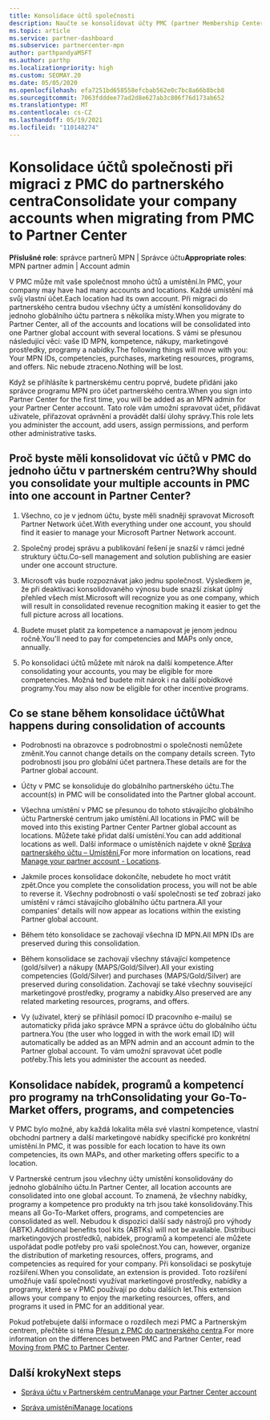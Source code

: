 ```yaml
---
title: Konsolidace účtů společnosti
description: Naučte se konsolidovat účty PMC (partner Membership Center) do jednoho účtu v partnerském centru. Platí pro migraci z PMC do partnerského centra.
ms.topic: article
ms.service: partner-dashboard
ms.subservice: partnercenter-mpn
author: parthpandyaMSFT
ms.author: parthp
ms.localizationpriority: high
ms.custom: SEOMAY.20
ms.date: 05/05/2020
ms.openlocfilehash: efa7251bd658558efcbab562e0c7bc8a66b8bcb8
ms.sourcegitcommit: 7063fdddee77ad2d8e627ab3c806f76d173ab652
ms.translationtype: MT
ms.contentlocale: cs-CZ
ms.lasthandoff: 05/19/2021
ms.locfileid: "110148274"
---
```

# <a name="consolidate-your-company-accounts-when-migrating-from-pmc-to-partner-center"></a><span data-ttu-id="bbe6e-104">Konsolidace účtů společnosti při migraci z PMC do partnerského centra</span><span class="sxs-lookup"><span data-stu-id="bbe6e-104">Consolidate your company accounts when migrating from PMC to Partner Center</span></span>

<span data-ttu-id="bbe6e-105">**Příslušné role**: správce partnerů MPN | Správce účtu</span><span class="sxs-lookup"><span data-stu-id="bbe6e-105">**Appropriate roles**: MPN partner admin | Account admin</span></span>

<span data-ttu-id="bbe6e-106">V PMC může mít vaše společnost mnoho účtů a umístění.</span><span class="sxs-lookup"><span data-stu-id="bbe6e-106">In PMC, your company may have had many accounts and locations.</span></span> <span data-ttu-id="bbe6e-107">Každé umístění má svůj vlastní účet.</span><span class="sxs-lookup"><span data-stu-id="bbe6e-107">Each location had its own account.</span></span> <span data-ttu-id="bbe6e-108">Při migraci do partnerského centra budou všechny účty a umístění konsolidovány do jednoho globálního účtu partnera s několika místy.</span><span class="sxs-lookup"><span data-stu-id="bbe6e-108">When you migrate to Partner Center, all of the accounts and locations will be consolidated into one Partner global account with several locations.</span></span> <span data-ttu-id="bbe6e-109">S vámi se přesunou následující věci: vaše ID MPN, kompetence, nákupy, marketingové prostředky, programy a nabídky.</span><span class="sxs-lookup"><span data-stu-id="bbe6e-109">The following things will move with you: Your MPN IDs, competencies, purchases, marketing resources, programs, and offers.</span></span> <span data-ttu-id="bbe6e-110">Nic nebude ztraceno.</span><span class="sxs-lookup"><span data-stu-id="bbe6e-110">Nothing will be lost.</span></span>

<span data-ttu-id="bbe6e-111">Když se přihlásíte k partnerskému centru poprvé, budete přidáni jako správce programu MPN pro účet partnerského centra.</span><span class="sxs-lookup"><span data-stu-id="bbe6e-111">When you sign into Partner Center for the first time, you will be added as an MPN admin for your Partner Center account.</span></span> <span data-ttu-id="bbe6e-112">Tato role vám umožní spravovat účet, přidávat uživatele, přiřazovat oprávnění a provádět další úlohy správy.</span><span class="sxs-lookup"><span data-stu-id="bbe6e-112">This role lets you administer the account, add users, assign permissions, and perform other administrative tasks.</span></span>

## <a name="why-should-you-consolidate-your-multiple-accounts-in-pmc-into-one-account-in-partner-center"></a><span data-ttu-id="bbe6e-113">Proč byste měli konsolidovat víc účtů v PMC do jednoho účtu v partnerském centru?</span><span class="sxs-lookup"><span data-stu-id="bbe6e-113">Why should you consolidate your multiple accounts in PMC into one account in Partner Center?</span></span>

1. <span data-ttu-id="bbe6e-114">Všechno, co je v jednom účtu, byste měli snadněji spravovat Microsoft Partner Network účet.</span><span class="sxs-lookup"><span data-stu-id="bbe6e-114">With everything under one account, you should find it easier to manage your Microsoft Partner Network account.</span></span>

2. <span data-ttu-id="bbe6e-115">Společný prodej správu a publikování řešení je snazší v rámci jedné struktury účtu.</span><span class="sxs-lookup"><span data-stu-id="bbe6e-115">Co-sell management and solution publishing are easier under one account structure.</span></span>

3. <span data-ttu-id="bbe6e-116">Microsoft vás bude rozpoznávat jako jednu společnost. Výsledkem je, že při deaktivaci konsolidovaného výnosu bude snazší získat úplný přehled všech míst.</span><span class="sxs-lookup"><span data-stu-id="bbe6e-116">Microsoft will recognize you as one company, which will result in consolidated revenue recognition making it easier to get the full picture across all locations.</span></span>  

4. <span data-ttu-id="bbe6e-117">Budete muset platit za kompetence a namapovat je jenom jednou ročně.</span><span class="sxs-lookup"><span data-stu-id="bbe6e-117">You'll need to pay for competencies and MAPs only once, annually.</span></span>

5. <span data-ttu-id="bbe6e-118">Po konsolidaci účtů můžete mít nárok na další kompetence.</span><span class="sxs-lookup"><span data-stu-id="bbe6e-118">After consolidating your accounts, you may be eligible for more competencies.</span></span> <span data-ttu-id="bbe6e-119">Možná teď budete mít nárok i na další pobídkové programy.</span><span class="sxs-lookup"><span data-stu-id="bbe6e-119">You may also now be eligible for other incentive programs.</span></span>

## <a name="what-happens-during-consolidation-of-accounts"></a><span data-ttu-id="bbe6e-120">Co se stane během konsolidace účtů</span><span class="sxs-lookup"><span data-stu-id="bbe6e-120">What happens during consolidation of accounts</span></span>

- <span data-ttu-id="bbe6e-121">Podrobnosti na obrazovce s podrobnostmi o společnosti nemůžete změnit.</span><span class="sxs-lookup"><span data-stu-id="bbe6e-121">You cannot change details on the company details screen.</span></span> <span data-ttu-id="bbe6e-122">Tyto podrobnosti jsou pro globální účet partnera.</span><span class="sxs-lookup"><span data-stu-id="bbe6e-122">These details are for the Partner global account.</span></span>

- <span data-ttu-id="bbe6e-123">Účty v PMC se konsoliduje do globálního partnerského účtu.</span><span class="sxs-lookup"><span data-stu-id="bbe6e-123">The account(s) in PMC will be consolidated into the Partner global account.</span></span>

- <span data-ttu-id="bbe6e-124">Všechna umístění v PMC se přesunou do tohoto stávajícího globálního účtu Partnerské centrum jako umístění.</span><span class="sxs-lookup"><span data-stu-id="bbe6e-124">All locations in PMC will be moved into this existing Partner Center Partner global account as locations.</span></span> <span data-ttu-id="bbe6e-125">Můžete také přidat další umístění.</span><span class="sxs-lookup"><span data-stu-id="bbe6e-125">You can add additional locations as well.</span></span> <span data-ttu-id="bbe6e-126">Další informace o umístěních najdete v okně [Správa partnerského účtu – Umístění.](manage-locations.md)</span><span class="sxs-lookup"><span data-stu-id="bbe6e-126">For more information on locations, read  [Manage your partner account - Locations](manage-locations.md).</span></span>

- <span data-ttu-id="bbe6e-127">Jakmile proces konsolidace dokončíte, nebudete ho moct vrátit zpět.</span><span class="sxs-lookup"><span data-stu-id="bbe6e-127">Once you complete the consolidation process, you will not be able to reverse it.</span></span> <span data-ttu-id="bbe6e-128">Všechny podrobnosti o vaší společnosti se teď zobrazí jako umístění v rámci stávajícího globálního účtu partnera.</span><span class="sxs-lookup"><span data-stu-id="bbe6e-128">All your companies' details will now appear as locations within the existing Partner global account.</span></span> 

- <span data-ttu-id="bbe6e-129">Během této konsolidace se zachovají všechna ID MPN.</span><span class="sxs-lookup"><span data-stu-id="bbe6e-129">All MPN IDs are preserved during this consolidation.</span></span>

- <span data-ttu-id="bbe6e-130">Během konsolidace se zachovají všechny stávající kompetence (gold/silver) a nákupy (MAPS/Gold/Silver).</span><span class="sxs-lookup"><span data-stu-id="bbe6e-130">All your existing competencies (Gold/Silver) and purchases (MAPS/Gold/Silver) are preserved during consolidation.</span></span> <span data-ttu-id="bbe6e-131">Zachovají se také všechny související marketingové prostředky, programy a nabídky.</span><span class="sxs-lookup"><span data-stu-id="bbe6e-131">Also preserved are any related marketing resources, programs, and offers.</span></span>

- <span data-ttu-id="bbe6e-132">Vy (uživatel, který se přihlásil pomocí ID pracovního e-mailu) se automaticky přidá jako správce MPN a správce účtu do globálního účtu partnera.</span><span class="sxs-lookup"><span data-stu-id="bbe6e-132">You (the user who logged in with the work email ID) will automatically be added as an MPN admin and an account admin to the Partner global account.</span></span> <span data-ttu-id="bbe6e-133">To vám umožní spravovat účet podle potřeby.</span><span class="sxs-lookup"><span data-stu-id="bbe6e-133">This lets you administer the account as needed.</span></span>

## <a name="consolidating-your-go-to-market-offers-programs-and-competencies"></a><span data-ttu-id="bbe6e-134">Konsolidace nabídek, programů a kompetencí pro programy na trh</span><span class="sxs-lookup"><span data-stu-id="bbe6e-134">Consolidating your Go-To-Market offers, programs, and competencies</span></span>

<span data-ttu-id="bbe6e-135">V PMC bylo možné, aby každá lokalita měla své vlastní kompetence, vlastní obchodní partnery a další marketingové nabídky specifické pro konkrétní umístění.</span><span class="sxs-lookup"><span data-stu-id="bbe6e-135">In PMC, it was possible for each location to have its own competencies, its own MAPs, and other marketing offers specific to a location.</span></span>

<span data-ttu-id="bbe6e-136">V Partnerské centrum jsou všechny účty umístění konsolidovány do jednoho globálního účtu.</span><span class="sxs-lookup"><span data-stu-id="bbe6e-136">In Partner Center, all location accounts are consolidated into one global account.</span></span> <span data-ttu-id="bbe6e-137">To znamená, že všechny nabídky, programy a kompetence pro produkty na trh jsou také konsolidovány.</span><span class="sxs-lookup"><span data-stu-id="bbe6e-137">This means all Go-To-Market offers, programs, and competencies are consolidated as well.</span></span> <span data-ttu-id="bbe6e-138">Nebudou k dispozici další sady nástrojů pro výhody (ABTK).</span><span class="sxs-lookup"><span data-stu-id="bbe6e-138">Additional benefits tool kits (ABTKs) will not be available.</span></span> <span data-ttu-id="bbe6e-139">Distribuci marketingových prostředků, nabídek, programů a kompetencí ale můžete uspořádat podle potřeby pro vaši společnost.</span><span class="sxs-lookup"><span data-stu-id="bbe6e-139">You can, however, organize the distribution of marketing resources, offers, programs, and competencies as required for your company.</span></span> <span data-ttu-id="bbe6e-140">Při konsolidaci se poskytuje rozšíření.</span><span class="sxs-lookup"><span data-stu-id="bbe6e-140">When you consolidate, an extension is provided.</span></span> <span data-ttu-id="bbe6e-141">Toto rozšíření umožňuje vaší společnosti využívat marketingové prostředky, nabídky a programy, které se v PMC používají po dobu dalších let.</span><span class="sxs-lookup"><span data-stu-id="bbe6e-141">This extension allows your company to enjoy the marketing resources, offers, and programs it used in PMC for an additional year.</span></span>

<span data-ttu-id="bbe6e-142">Pokud potřebujete další informace o rozdílech mezi PMC a Partnerským centrem, přečtěte si téma [Přesun z PMC do partnerského centra](guide-to-migration.md).</span><span class="sxs-lookup"><span data-stu-id="bbe6e-142">For more information on the differences between PMC and Partner Center, read [Moving from PMC to Partner Center](guide-to-migration.md).</span></span>

## <a name="next-steps"></a><span data-ttu-id="bbe6e-143">Další kroky</span><span class="sxs-lookup"><span data-stu-id="bbe6e-143">Next steps</span></span>

- [<span data-ttu-id="bbe6e-144">Správa účtu v Partnerském centru</span><span class="sxs-lookup"><span data-stu-id="bbe6e-144">Manage your Partner Center account</span></span>](partner-center-account-setup.md)

- [<span data-ttu-id="bbe6e-145">Správa umístění</span><span class="sxs-lookup"><span data-stu-id="bbe6e-145">Manage locations</span></span>](manage-locations.md)
